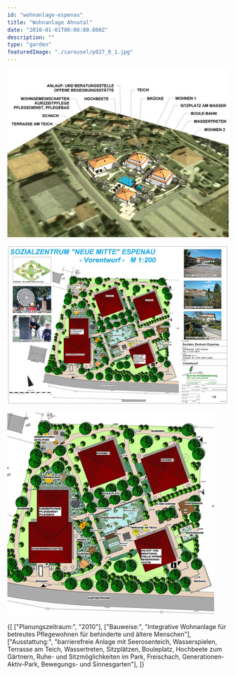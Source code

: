 ```yaml
---
id: "wohnanlage-espenau"
title: "Wohnanlage Ahnatal"
date: "2010-01-01T00:00:00.000Z"
description: ""
type: "garden"
featuredImage: "./carousel/p027_0_1.jpg"
---
```


<Carousel>
<CarouselImage description="Vorkonzept">

![Vorkonzept](./carousel/p027_0_1.jpg)

</CarouselImage>
<CarouselImage description="Vorentwurf - Gesamtplan">

![Vorentwurf - Gesamtplan](./carousel/p027_0_2.jpg)

</CarouselImage>
<CarouselImage description="Vorentwurf">

![Vorentwurf](./carousel/p027_0_3.jpg)

</CarouselImage>
</Carousel>


<SpecificationsTable title="Wohnanlage Ahnatal - technische Daten">
    {[
        ["Planungszeitraum:", "2010"],
        ["Bauweise:", "Integrative Wohnanlage für betreutes Pflegewohnen für behinderte und ältere Menschen"],
        ["Ausstattung:", "barrierefreie Anlage mit Seerosenteich, Wasserspielen, Terrasse am Teich, Wassertreten, Sitzplätzen, Bouleplatz, Hochbeete zum Gärtnern, Ruhe- und Sitzmöglichkeiten im Park, Freischach, Generationen-Aktiv-Park, Bewegungs- und Sinnesgarten"],
    ]}
</SpecificationsTable>
